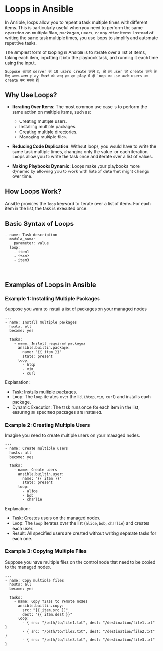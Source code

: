 # Loops in Ansible

In Ansible, loops allow you to repeat a task multiple times with different items. This is particularly useful when you need to perform the same operation on multiple files, packages, users, or any other items. Instead of writing the same task multiple times, you use loops to simplify and automate repetitive tasks.

The simplest form of looping in Ansible is to iterate over a list of items, taking each item, inputting it into the playbook task, and running it each time using the input.

```Suppose आपको server पर 10 users create करने हैं, तो हर user को create करने के लिए अलग-अलग play लिखने की जगह हम एक play मैं ही loop का use करके users को create कर सकते हैं|```

## Why Use Loops?

- **Iterating Over Items**: The most common use case is to perform the same action on multiple items, such as:
  - Creating multiple users.
  - Installing multiple packages.
  - Creating multiple directories.
  - Managing multiple files.
 
- **Reducing Code Duplication**: Without loops, you would have to write the same task multiple times, changing only the value for each iteration. Loops allow you to write the task once and iterate over a list of values.

- **Making Playbooks Dynamic**: Loops make your playbooks more dynamic by allowing you to work with lists of data that might change over time.


## How Loops Work?

Ansible provides the ```loop``` keyword to iterate over a list of items. For each item in the list, the task is executed once.

## Basic Syntax of Loops

```
- name: Task description
  module_name:
    parameter: value
  loop:
    - item1
    - item2
    - item3
```

<br>

## Examples of Loops in Ansible

### Example 1: Installing Multiple Packages

Suppose you want to install a list of packages on your managed nodes.

```
---
- name: Install multiple packages
  hosts: all
  become: yes

  tasks:
    - name: Install required packages
      ansible.builtin.package:
        name: "{{ item }}"
        state: present
      loop:
        - htop
        - vim
        - curl
```

Explanation:
- Task: Installs multiple packages.
- Loop: The ```loop``` iterates over the list (```htop```, ```vim```, ```curl```) and installs each package.
- Dynamic Execution: The task runs once for each item in the list, ensuring all specified packages are installed.

### Example 2: Creating Multiple Users

Imagine you need to create multiple users on your managed nodes.

```
---
- name: Create multiple users
  hosts: all
  become: yes

  tasks:
    - name: Create users
      ansible.builtin.user:
        name: "{{ item }}"
        state: present
      loop:
        - alice
        - bob
        - charlie
```

Explanation:
- Task: Creates users on the managed nodes.
- Loop: The ```loop``` iterates over the list (```alice```, ```bob```, ```charlie```) and creates each user.
- Result: All specified users are created without writing separate tasks for each one.

### Example 3: Copying Multiple Files

Suppose you have multiple files on the control node that need to be copied to the managed nodes.

```
---
- name: Copy multiple files
  hosts: all
  become: yes

  tasks:
    - name: Copy files to remote nodes
      ansible.builtin.copy:
        src: "{{ item.src }}"
        dest: "{{ item.dest }}"
      loop:
        - { src: "/path/to/file1.txt", dest: "/destination/file1.txt" }
        - { src: "/path/to/file2.txt", dest: "/destination/file2.txt" }
        - { src: "/path/to/file3.txt", dest: "/destination/file3.txt" }
```

